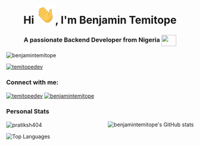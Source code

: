 <h1 align="center">Hi <img src="https://raw.githubusercontent.com/ABSphreak/ABSphreak/master/gifs/Hi.gif" width="50" height="50" />, I'm Benjamin Temitope</h1>
<h3 align="center">A passionate Backend Developer from Nigeria <img src="https://upload.wikimedia.org/wikipedia/commons/thumb/7/79/Flag_of_Nigeria.svg/255px-Flag_of_Nigeria.svg.png" height="30" width="40" align="center" /></h3>

<p align="left"> <img src="https://komarev.com/ghpvc/?username=benjamintemitope&label=Profile%20views&color=0e75b6&style=flat" alt="benjamintemitope" /> </p>

<p align="left"> <a href="https://twitter.com/temitopedev" target="blank"><img src="https://img.shields.io/twitter/follow/temitopedev?logo=twitter&style=for-the-badge" alt="temitopedev" /></a> </p>

<h3 align="left">Connect with me:</h3>
<p align="left">
<a href="https://twitter.com/temitopedev" target="blank"><img align="center" src="https://cdn.jsdelivr.net/npm/simple-icons@3.0.1/icons/twitter.svg" alt="temitopedev" height="30" width="40" /></a>
<a href="https://instagram.com/benjamintemitope" target="blank"><img align="center" src="https://cdn.jsdelivr.net/npm/simple-icons@3.0.1/icons/instagram.svg" alt="benjamintemitope" height="30" width="40" /></a>
</p>

### Personal Stats

<p><img align="right" alt="benjamintemitope's GitHub stats" src="https://github-readme-stats.vercel.app/api?username=benjamintemitope&count_private=0&show_icons=true&" /></p>
<p><img align="center" src="https://github-readme-streak-stats.herokuapp.com/?user=benjamintemitope&theme=dark" alt="pratiksh404" /></p>

![Top Languages](https://github-readme-stats.vercel.app/api/top-langs/?username=benjamintemitope)
